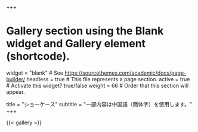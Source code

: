 +++
# Gallery section using the Blank widget and Gallery element (shortcode).
widget = "blank"  # See https://sourcethemes.com/academic/docs/page-builder/
headless = true  # This file represents a page section.
active = true  # Activate this widget? true/false
weight = 66  # Order that this section will appear.

title = "ショーケース"
subtitle = "一部内容は中国語（簡体字）を使用します。"
+++

{{< gallery >}}
